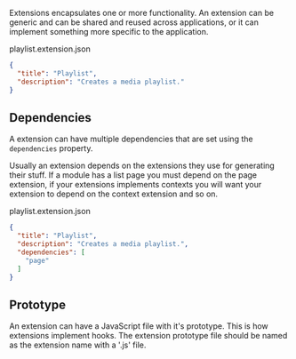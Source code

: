 Extensions encapsulates one or more functionality. An extension can be generic and can be shared and reused across applications, or it can implement something more specific to the application.

playlist.extension.json

```json
{
  "title": "Playlist",
  "description": "Creates a media playlist."
}
```

## Dependencies

A extension can have multiple dependencies that are set using the `dependencies` property.

Usually an extension depends on the extensions they use for generating their stuff. If a module has a list page you must depend on the page extension, if your extensions implements contexts you will want your extension to depend on the context extension and so on.

playlist.extension.json

```json
{
  "title": "Playlist",
  "description": "Creates a media playlist.",
  "dependencies": [
    "page"
  ]
}
```

## Prototype

An extension can have a JavaScript file with it's prototype. This is how extensions implement hooks. The extension prototype file should be named as the extension name with a '.js' file.
